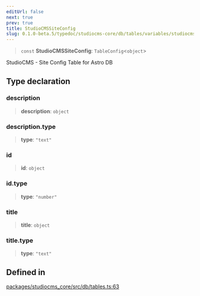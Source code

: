```yaml
---
editUrl: false
next: true
prev: true
title: StudioCMSSiteConfig
slug: 0.1.0-beta.5/typedoc/studiocms-core/db/tables/variables/studiocmssiteconfig
---
```


> `const` **StudioCMSSiteConfig**: `TableConfig`\<`object`>

StudioCMS - Site Config Table for Astro DB

## Type declaration

### description

> **description**: `object`

### description.type

> **type**: `"text"`

### id

> **id**: `object`

### id.type

> **type**: `"number"`

### title

> **title**: `object`

### title.type

> **type**: `"text"`

## Defined in

[packages/studiocms\_core/src/db/tables.ts:63](https://github.com/astrolicious/studiocms/tree/main/packages/studiocms_core/src/db/tables.ts#L63)
